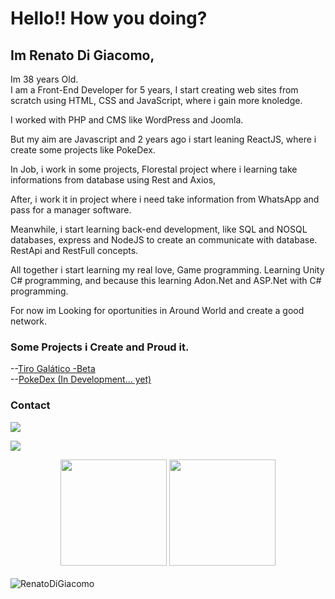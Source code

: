 # Hello!! How you doing?

## Im Renato Di Giacomo,

<div>
<p>
Im 38 years Old. <br>
I am a Front-End Developer for 5 years, 
I start creating web sites from scratch using HTML, CSS and JavaScript, where i gain more knoledge.

I worked with PHP and CMS like WordPress and Joomla. 

But my aim are Javascript and 2 years ago i start leaning ReactJS, where i create some projects like PokeDex.

In Job, i work in some projects, Florestal project where i learning take informations from database using Rest and Axios, 

After, i work it in project where i need take information from WhatsApp and pass for a manager software. 

Meanwhile, i start learning back-end development, like SQL and NOSQL databases, express and NodeJS to create an communicate with database.
RestApi and RestFull concepts.

All together i start learning my real love, Game programming.
Learning Unity C# programming, and because this learning Adon.Net and ASP.Net with C# programming.

For now im Looking for oportunities in Around World and create a good network.
### Some Projects i Create and Proud it.

--[Tiro Galático -Beta](https://github.com/RenatoDiGiacomo/Tiro-Galatico)
<br>
--[PokeDex (In Development... yet)](https://github.com/RenatoDiGiacomo/PokeDexReact)





### Contact
<div>
<p>



<p>
    <a href='https://wa.me/5511975570983' target='_blank'>
        <img src='https://img.shields.io/badge/Phone-+55(11)9--7557--0983-&?style=for-the-badge&color=green&logoColor=green&logo=WhatsApp'/>
    </a>
</p>
<p>
    <a href='mailto:renato_di_giacomo@hotmail.com' target='_blank'>
        <img src='https://img.shields.io/badge/E--mail-renato__di__giacomo%40hotmail.com-&?style=for-the-badge&color=yellow&logoColor=white&logo=minutemailer'/>
    </a>
</p>

  
</div>
<div style='text-align: center;'>
    <img height="170px" src="https://github-readme-stats.vercel.app/api/top-langs/?username=RenatoDiGiacomo&layout=compact&langs_count=8&theme=highcontrast"/>
    <img height="170px" src="https://github-readme-stats.vercel.app/api?username=RenatoDiGiacomo&theme=highcontrast&show_icons=true"/>
    <br/>
    <br/> 
</div>
<div>
    <img src="https://komarev.com/ghpvc/?username=RenatoDiGiacomo&color=yellow"  alt="RenatoDiGiacomo" />
</div>
